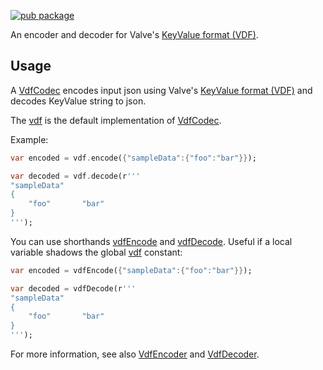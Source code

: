 [![pub package](https://img.shields.io/pub/v/vdf.svg)](https://pub.dartlang.org/packages/vdf)

An encoder and decoder for Valve's [KeyValue format (VDF)](https://developer.valvesoftware.com/wiki/KeyValues).

## Usage

A [VdfCodec](https://pub.dev/documentation/vdf/latest/vdf/VdfCodec-class.html) encodes input json using Valve's [KeyValue format (VDF)](https://developer.valvesoftware.com/wiki/KeyValues) and decodes KeyValue string to json.

The [vdf](https://pub.dev/documentation/vdf/latest/vdf/vdf-constant.html) is the default implementation of [VdfCodec](https://pub.dev/documentation/vdf/latest/vdf/VdfCodec-class.html).

Example:

```dart
var encoded = vdf.encode({"sampleData":{"foo":"bar"}});

var decoded = vdf.decode(r'''
"sampleData"
{
	"foo"		"bar"
}
''');
```

You can use shorthands [vdfEncode](https://pub.dev/documentation/vdf/latest/vdf/vdfEncode.html) and [vdfDecode](https://pub.dev/documentation/vdf/latest/vdf/vdfDecode.html). Useful if a local variable shadows the global [vdf](https://pub.dev/documentation/vdf/latest/vdf/vdf-constant.html) constant:

```dart
var encoded = vdfEncode({"sampleData":{"foo":"bar"}});

var decoded = vdfDecode(r'''
"sampleData"
{
	"foo"		"bar"
}
''');
```

For more information, see also [VdfEncoder](https://pub.dev/documentation/vdf/latest/vdf/VdfEncoder-class.html) and [VdfDecoder](https://pub.dev/documentation/vdf/latest/vdf/VdfDecoder-class.html).
